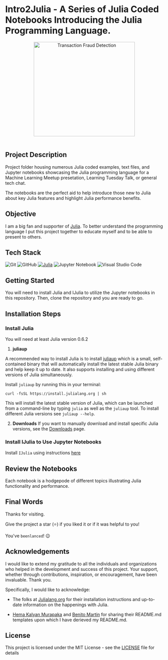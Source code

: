 # Intro2Julia - A Series of Julia Coded Notebooks Introducing the Julia Programming Language.

<div align="center">
    <img alt="Transaction Fraud Detection" src="./juliaTalk_adv4_fig.png" width="80%" height="300">
</div>

<br>


## Project Description

Project folder housing numerous Julia coded examples, text files, and Jupyter notebooks showcasing the Julia programming language for a Machine Learning Meetup presetation, Learning Tuesday Talk, or general tech chat.

The notebooks are the perfect aid to help introduce those new to Julia about key Julia features and highlight Julia performance benefits.


## Objective

I am a big fan and supporter of [Julia](https://julialang.org/). To better understand the programming language I put this project together
to educate myself and to be able to present to others.


## Tech Stack

![Git](https://img.shields.io/badge/git-%23F05033.svg?style=for-the-badge&logo=git&logoColor=white)
![GitHub](https://img.shields.io/badge/GitHub-%23121011.svg?logo=github&logoColor=white)
[![Julia](https://img.shields.io/badge/julia-0.6.2-pink)](https://julialang.org/)
![Jupyter Notebook](https://img.shields.io/badge/jupyter-%23FA0F00.svg?style=for-the-badge&logo=jupyter&logoColor=white)
![Visual Studio Code](https://img.shields.io/badge/Visual%20Studio%20Code-0078d7.svg?style=for-the-badge&logo=visual-studio-code&logoColor=white)


## Getting Started

You will need to install Julia and IJulia to utilize the Jupyter notebooks in this repository. Then, clone the repository and you are ready to go.


## Installation Steps

### Install Julia

You will need at least Julia version 0.6.2

1. **juliaup**

A recommended way to install Julia is to install [juliaup](https://github.com/JuliaLang/juliaup) which is a small, self-contained binary that will automatically install the latest stable Julia binary and help keep it up to date. It also supports installing and using different versions of Julia simultaneously.

Install `juliaup` by running this in your terminal:

```
curl -fsSL https://install.julialang.org | sh

```

This will install the latest stable version of Julia, which can be launched from a command-line by typing `julia` as well as the `juliaup` tool. To install different Julia versions see `juliaup --help`.

2. **Downloads**
   If you want to manually download and install specific Julia versions, see the [Downloads](https://julialang.org/downloads/) page.

### Install IJulia to Use Jupyter Notebooks

Install `IJulia` using instructions [here](https://github.com/JuliaLang/IJulia.jl)



## Review the Notebooks

Each notebook is a hodgepode of different topics illustrating Julia functionality and performance.



## Final Words

Thanks for visiting.

Give the project a star (⭐) if you liked it or if it was helpful to you!

You've `beenlanced`! 😉



## Acknowledgements

I would like to extend my gratitude to all the individuals and organizations who helped in the development and success of this project. Your support, whether through contributions, inspiration, or encouragement, have been invaluable. Thank you.

Specifically, I would like to acknowledge:

- The folks at [Julialang.org](https://julialang.org/) for their installation instructions and up-to-date information on the happenings with Julia.

- [Hema Kalyan Murapaka](https://www.linkedin.com/in/hemakalyan) and [Benito Martin](https://martindatasol.com/blog) for sharing their README.md templates upon which I have derieved my README.md.


## License

This project is licensed under the MIT License - see the [LICENSE](./LICENSE) file for details
